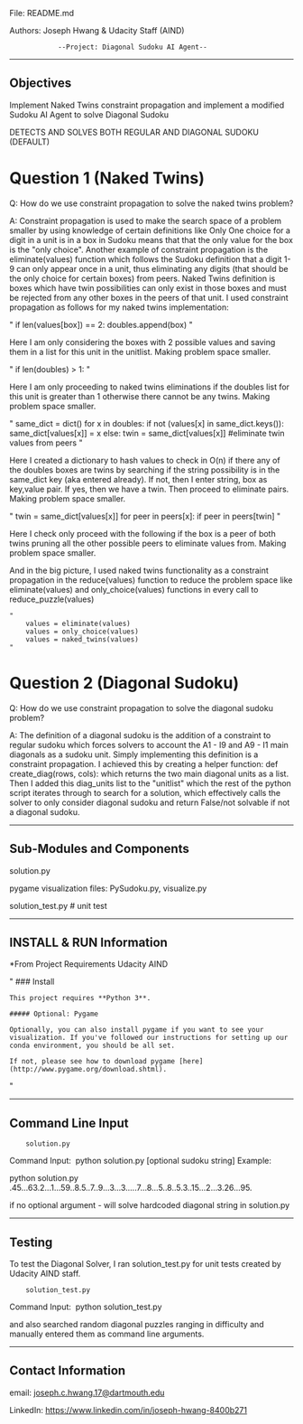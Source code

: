 File: README.md

Authors: Joseph Hwang & Udacity Staff (AIND)


				--Project: Diagonal Sudoku AI Agent--


----------
Objectives
----------
Implement Naked Twins constraint propagation and implement a modified Sudoku AI Agent to solve Diagonal Sudoku

DETECTS AND SOLVES BOTH REGULAR AND DIAGONAL SUDOKU (DEFAULT)

# Question 1 (Naked Twins)
Q: How do we use constraint propagation to solve the naked twins problem?

A: Constraint propagation is used to make the search space of a problem smaller by using knowledge of certain definitions like Only One choice for a digit in a unit is in a box in Sudoku means that that the only value for the box is the "only choice". Another example of constraint propagation is the eliminate(values) function which follows the Sudoku definition that a digit 1-9 can only appear once in a unit, thus eliminating any digits (that should be the only choice for certain boxes) from peers. Naked Twins definition is boxes which have twin possibilities can only exist in those boxes and must be rejected from any other boxes in the peers of that unit. I used constraint propagation as follows for my naked twins implementation:

"
	if len(values[box]) == 2:
		doubles.append(box)
"

Here I am only considering the boxes with 2 possible values and saving them in a list for this unit in the unitlist. Making problem space smaller.

"
	if len(doubles) > 1:
"

Here I am only proceeding to naked twins eliminations if the doubles list for this unit is greater than 1 otherwise there cannot be any twins. Making problem space smaller.

"
	same_dict = dict()
	for x in doubles:
		if not (values[x] in same_dict.keys()):
			same_dict[values[x]] = x
		else:
			twin = same_dict[values[x]]
			#eliminate twin values from peers
"

Here I created a dictionary to hash values to check in O(n) if there any of the doubles boxes are twins by searching if the string possibility is in the same_dict key (aka entered already).
If not, then I enter string, box as key,value pair.
If yes, then we have a twin. Then proceed to eliminate pairs. Making problem space smaller.

"
	twin = same_dict[values[x]]
	for peer in peers[x]:
		if peer in peers[twin]
"

Here I check only proceed with the following if the box is a peer of both twins pruning all the other possible peers to eliminate values from. Making problem space smaller.

And in the big picture, I used naked twins functionality as a constraint propagation in the reduce(values) function to reduce the problem space like eliminate(values) and only_choice(values) functions in every call to reduce_puzzle(values)

	"
		values = eliminate(values)
        values = only_choice(values)
        values = naked_twins(values)
	"

# Question 2 (Diagonal Sudoku)
Q: How do we use constraint propagation to solve the diagonal sudoku problem?

A: The definition of a diagonal sudoku is the addition of a constraint to regular sudoku which forces solvers to account the A1 - I9 and A9 - I1 main diagonals as a sudoku unit.
Simply implementing this definition is a constraint propagation. I achieved this by creating a helper function:
	def create_diag(rows, cols):
which returns the two main diagonal units as a list.
Then I added this diag_units list to the "unitlist" which the rest of the python script iterates through to search for a solution, which effectively calls the solver to only consider diagonal sudoku and return False/not solvable if not a diagonal sudoku.


--------------------------------------------
Sub-Modules and Components
--------------------------------------------
solution.py

pygame visualization files: PySudoku.py, visualize.py

solution_test.py # unit test

-------------------------
INSTALL & RUN Information
-------------------------
*From Project Requirements Udacity AIND

"
	### Install

	This project requires **Python 3**.

	##### Optional: Pygame

	Optionally, you can also install pygame if you want to see your visualization. If you've followed our instructions for setting up our conda environment, you should be all set.

	If not, please see how to download pygame [here](http://www.pygame.org/download.shtml).

"

--------------------
Command Line Input
--------------------

		solution.py

Command Input:  python solution.py [optional sudoku string]
Example: 

python solution.py .45...63.2...1...59..8.5..7..9...3...3.....7...8...5..8..5.3..15...2...3.26...95.

if no optional argument - will solve hardcoded diagonal string in solution.py

--------------------------------------------
Testing
--------------------------------------------
To test the Diagonal Solver, I ran solution_test.py for unit tests created by
Udacity AIND staff.

		solution_test.py

Command Input:  python solution_test.py

and also searched random diagonal puzzles ranging in difficulty and manually entered them as command line arguments.


---------------------------------------------
Contact Information
---------------------------------------------
email: joseph.c.hwang.17@dartmouth.edu

LinkedIn: https://www.linkedin.com/in/joseph-hwang-8400b271
